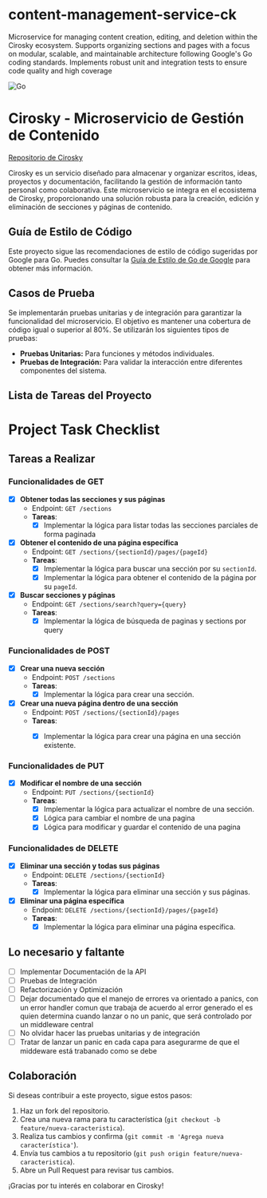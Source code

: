 # content-management-service-ck
Microservice for managing content creation, editing, and deletion within the Cirosky ecosystem. Supports organizing sections and pages with a focus on modular, scalable, and maintainable architecture following Google's Go coding standards. Implements robust unit and integration tests to ensure code quality and high coverage

![Go](https://img.shields.io/badge/Go-1.23-blue?logo=go)


# Cirosky - Microservicio de Gestión de Contenido

[Repositorio de Cirosky](https://github.com/mrthoabby/cirosky)

Cirosky es un servicio diseñado para almacenar y organizar escritos, ideas, proyectos y documentación, facilitando la gestión de información tanto personal como colaborativa. Este microservicio se integra en el ecosistema de Cirosky, proporcionando una solución robusta para la creación, edición y eliminación de secciones y páginas de contenido.

## Guía de Estilo de Código

Este proyecto sigue las recomendaciones de estilo de código sugeridas por Google para Go. Puedes consultar la [Guía de Estilo de Go de Google](https://google.github.io/styleguide/go/decisions#naming) para obtener más información.

## Casos de Prueba

Se implementarán pruebas unitarias y de integración para garantizar la funcionalidad del microservicio. El objetivo es mantener una cobertura de código igual o superior al 80%. Se utilizarán los siguientes tipos de pruebas:

- **Pruebas Unitarias:** Para funciones y métodos individuales.
- **Pruebas de Integración:** Para validar la interacción entre diferentes componentes del sistema.

## Lista de Tareas del Proyecto

# Project Task Checklist

## Tareas a Realizar

### Funcionalidades de **GET**

- [x] **Obtener todas las secciones y sus páginas**
  - Endpoint: `GET /sections`
  - **Tareas**:
    - [x] Implementar la lógica para listar todas las secciones parciales de forma paginada

- [x] **Obtener el contenido de una página específica**
  - Endpoint: `GET /sections/{sectionId}/pages/{pageId}`
  - **Tareas**:
    - [x] Implementar la lógica para buscar una sección por su `sectionId`.
    - [x] Implementar la lógica para obtener el contenido de la página por su `pageId`.

- [x] **Buscar secciones y páginas**
  - Endpoint: `GET /sections/search?query={query}`
  - **Tareas**:
    - [x] Implementar la lógica de búsqueda de paginas y sections por query

### Funcionalidades de **POST**

- [x] **Crear una nueva sección**
  - Endpoint: `POST /sections`
  - **Tareas**:
    - [x] Implementar la lógica para crear una sección.

- [x] **Crear una nueva página dentro de una sección**
  - Endpoint: `POST /sections/{sectionId}/pages`
  - **Tareas**:
    - [x] Implementar la lógica para crear una página en una sección existente.


### Funcionalidades de **PUT**

- [x] **Modificar el nombre de una sección**
  - Endpoint: `PUT /sections/{sectionId}`
  - **Tareas**:
    - [x] Implementar la lógica para actualizar el nombre de una sección.
    - [x] Lógica para cambiar el nombre de una pagina
    - [x] Lógica para modificar y guardar el contenido de una pagina

### Funcionalidades de **DELETE**

- [x] **Eliminar una sección y todas sus páginas**
  - Endpoint: `DELETE /sections/{sectionId}`
  - **Tareas**:
    - [x] Implementar la lógica para eliminar una sección y sus páginas.

- [x] **Eliminar una página específica**
  - Endpoint: `DELETE /sections/{sectionId}/pages/{pageId}`
  - **Tareas**:
    - [x] Implementar la lógica para eliminar una página específica.

## Lo necesario y faltante

- [ ] Implementar Documentación de la API
- [ ] Pruebas de Integración
- [ ] Refactorización y Optimización
- [ ] Dejar documentado que el manejo de errores va orientado a panics, con un error handler comun que trabaja de acuerdo al error generado el es quien determina cuando lanzar o no un panic, que será controlado por un middleware central
- [ ] No olvidar hacer las pruebas unitarias y de integración
- [ ] Tratar de lanzar un panic en cada capa para asegurarme de que el middeware está trabanado como se debe
## Colaboración

Si deseas contribuir a este proyecto, sigue estos pasos:

1. Haz un fork del repositorio.
2. Crea una nueva rama para tu característica (`git checkout -b feature/nueva-caracteristica`).
3. Realiza tus cambios y confirma (`git commit -m 'Agrega nueva característica'`).
4. Envía tus cambios a tu repositorio (`git push origin feature/nueva-caracteristica`).
5. Abre un Pull Request para revisar tus cambios.

¡Gracias por tu interés en colaborar en Cirosky!

